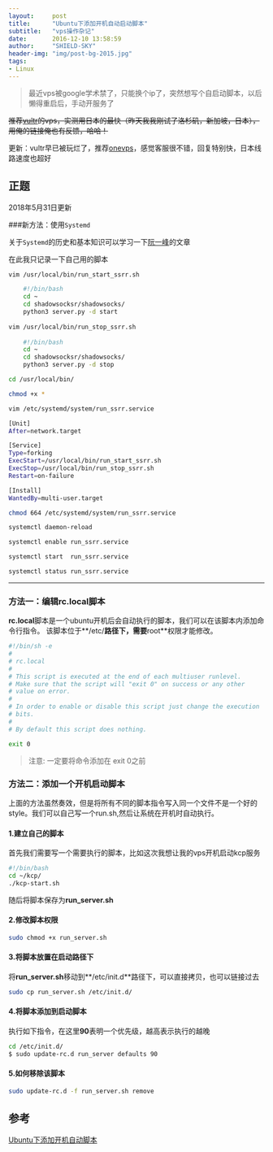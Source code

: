 ```yaml
---
layout:     post
title:      "Ubuntu下添加开机自动启动脚本"
subtitle:   "vps操作杂记"
date:       2016-12-10 13:58:59
author:     "SHIELD-SKY"
header-img: "img/post-bg-2015.jpg"
tags:
- Linux
---
```


>最近vps被google学术禁了，只能换个ip了，突然想写个自启动脚本，以后懒得重启后，手动开服务了

~~推荐[vultr](http://www.vultr.com/?ref=6913433)的vps，实测用日本的最快（昨天我我刚试了洛杉矶，新加坡，日本），用俺的链接俺也有反馈，哈哈！~~

更新：vultr早已被玩烂了，推荐[onevps](https://www.onevps.com/portal/aff.php?aff=1076)，感觉客服很不错，回复特别快，日本线路速度也超好

## 正题

2018年5月31日更新

###新方法：使用`Systemd`

关于`Systemd`的历史和基本知识可以学习一下[阮一峰](http://www.ruanyifeng.com/blog/2016/03/systemd-tutorial-commands.html)的文章

在此我只记录一下自己用的脚本

```bash
vim /usr/local/bin/run_start_ssrr.sh

	#!/bin/bash
	cd ~
	cd shadowsocksr/shadowsocks/
	python3 server.py -d start
	
vim /usr/local/bin/run_stop_ssrr.sh
	
	#!/bin/bash
	cd ~
	cd shadowsocksr/shadowsocks/
	python3 server.py -d stop

cd /usr/local/bin/

chmod +x *

vim /etc/systemd/system/run_ssrr.service

[Unit]
After=network.target

[Service]
Type=forking
ExecStart=/usr/local/bin/run_start_ssrr.sh
ExecStop=/usr/local/bin/run_stop_ssrr.sh
Restart=on-failure

[Install]
WantedBy=multi-user.target

chmod 664 /etc/systemd/system/run_ssrr.service

systemctl daemon-reload 

systemctl enable run_ssrr.service

systemctl start  run_ssrr.service

systemctl status run_ssrr.service

```
----
### 方法一：编辑rc.local脚本

**rc.local**脚本是一个ubuntu开机后会自动执行的脚本，我们可以在该脚本内添加命令行指令。
该脚本位于**/etc/**路径下，需要**root**权限才能修改。

```bash
#!/bin/sh -e
#
# rc.local
#
# This script is executed at the end of each multiuser runlevel.
# Make sure that the script will "exit 0" on success or any other
# value on error.
#
# In order to enable or disable this script just change the execution
# bits.
#
# By default this script does nothing.

exit 0
```

>注意: 一定要将命令添加在 exit 0之前



### 方法二：添加一个开机启动脚本

上面的方法虽然奏效，但是将所有不同的脚本指令写入同一个文件不是一个好的style。我们可以自己写一个run.sh,然后让系统在开机时自动执行。

#### 1.建立自己的脚本

首先我们需要写一个需要执行的脚本，比如这次我想让我的vps开机启动kcp服务

```bash
#!/bin/bash
cd ~/kcp/
./kcp-start.sh
```

随后将脚本保存为**run_server.sh**

#### 2.修改脚本权限

```bash
sudo chmod +x run_server.sh
```

#### 3.将脚本放置在启动路径下

将**run_server.sh**移动到**/etc/init.d**路径下，可以直接拷贝，也可以链接过去

```bash
sudo cp run_server.sh /etc/init.d/
```

#### 4.将脚本添加到启动脚本

执行如下指令，在这里**90**表明一个优先级，越高表示执行的越晚

```bash
cd /etc/init.d/
$ sudo update-rc.d run_server defaults 90
```

#### 5.如何移除该脚本

```bash
sudo update-rc.d -f run_server.sh remove
```


## 参考

[Ubuntu下添加开机自动脚本](http://jackqdyulei.github.io/2016/03/06/linux-auto-script/)

